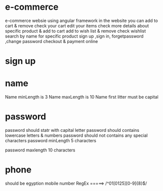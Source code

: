 # e-commerce
e-commerce websie using angular framework
in the website you can add to cart & remove check your cart edit your items
check more details about specific product & add to cart
add to wish list & remove check wishlist
search by name for specific product
sign up ,sign in, forgetpassword ,change password
checkout & payment online

# sign up
# name
Name minLength is 3
Name maxLength is 10
Name first litter must be capital
# password  
 password should statr with capital letter
 password should contains lowercase letters & numbers
 password should not contains any special characters
password minLength 5 characters


password maxlength 10 characters

# phone
should be egyption mobile number 
RegEx =====>   /^01[0125][0-9]{8}$/
